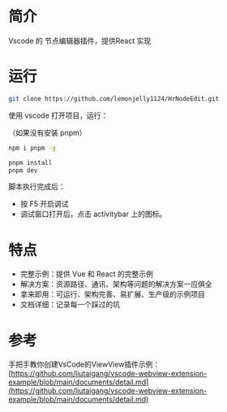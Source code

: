 # 简介

Vscode 的 节点编辑器插件，提供React 实现


# 运行

```bash
git clone https://github.com/lemonjelly1124/HrNodeEdit.git
```

使用 vscode 打开项目，运行：

（如果没有安装 pnpm）

```bash
npm i pnpm -g
```

```	bash
pnpm install
pnpm dev
```

脚本执行完成后：

- 按 F5 开启调试
- 调试窗口打开后，点击 activitybar 上的图标。

# 特点

- 完整示例：提供 Vue 和 React 的完整示例
- 解决方案：资源路径、通讯、架构等问题的解决方案一应俱全
- 拿来即用：可运行、架构完善、易扩展、生产级的示例项目
- 文档详细：记录每一个踩过的坑

# 参考
手把手教你创建VsCode的ViewView插件示例：[https://github.com/liutaigang/vscode-webview-extension-example/blob/main/documents/detail.md](https://github.com/liutaigang/vscode-webview-extension-example/blob/main/documents/detail.md)

